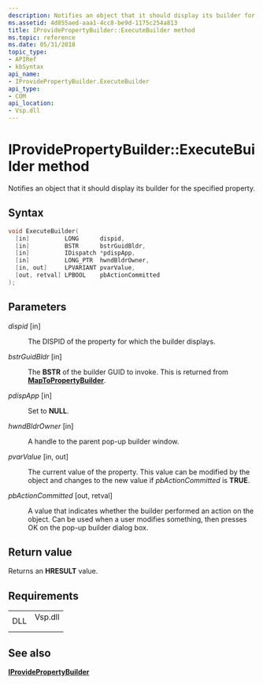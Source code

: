 ```yaml
---
description: Notifies an object that it should display its builder for the specified property.
ms.assetid: 4d855aed-aaa1-4cc8-be9d-1175c254a813
title: IProvidePropertyBuilder::ExecuteBuilder method
ms.topic: reference
ms.date: 05/31/2018
topic_type: 
- APIRef
- kbSyntax
api_name: 
- IProvidePropertyBuilder.ExecuteBuilder
api_type: 
- COM
api_location: 
- Vsp.dll
---
```


# IProvidePropertyBuilder::ExecuteBuilder method

Notifies an object that it should display its builder for the specified property.

## Syntax


```C++
void ExecuteBuilder(
  [in]          LONG      dispid,
  [in]          BSTR      bstrGuidBldr,
  [in]          IDispatch *pdispApp,
  [in]          LONG_PTR  hwndBldrOwner,
  [in, out]     LPVARIANT pvarValue,
  [out, retval] LPBOOL    pbActionCommitted
);
```



## Parameters

<dl> <dt>

*dispid* \[in\]
</dt> <dd>

The DISPID of the property for which the builder displays.

</dd> <dt>

*bstrGuidBldr* \[in\]
</dt> <dd>

The **BSTR** of the builder GUID to invoke. This is returned from [**MapToPropertyBuilder**](iprovidepropertybuilder-mappropertytobuilder.md).

</dd> <dt>

*pdispApp* \[in\]
</dt> <dd>

Set to **NULL**.

</dd> <dt>

*hwndBldrOwner* \[in\]
</dt> <dd>

A handle to the parent pop-up builder window.

</dd> <dt>

*pvarValue* \[in, out\]
</dt> <dd>

The current value of the property. This value can be modified by the object and changes to the new value if *pbActionCommitted* is **TRUE**.

</dd> <dt>

*pbActionCommitted* \[out, retval\]
</dt> <dd>

A value that indicates whether the builder performed an action on the object. Can be used when a user modifies something, then presses OK on the pop-up builder dialog box.

</dd> </dl>

## Return value

Returns an **HRESULT** value.

## Requirements



|                |                                                                                    |
|----------------|------------------------------------------------------------------------------------|
| DLL<br/> | <dl> <dt>Vsp.dll</dt> </dl> |



## See also

<dl> <dt>

[**IProvidePropertyBuilder**](iprovidepropertybuilder.md)
</dt> </dl>

 

 




